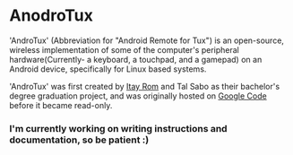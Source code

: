 # AnodroTux
'AndroTux' (Abbreviation for "Android Remote for Tux") is an open-source, wireless implementation of some of the computer's peripheral hardware(Currently- a keyboard, a touchpad, and a gamepad) on an Android device, specifically for Linux based systems.

'AndroTux' was first created by [Itay Rom](https://github.com/itayrom/) and Tal Sabo as their bachelor's degree graduation project, and was originally hosted on [Google Code](https://code.google.com/p/androtux/) before it became read-only.

### I'm currently working on writing instructions and documentation, so be patient :)
